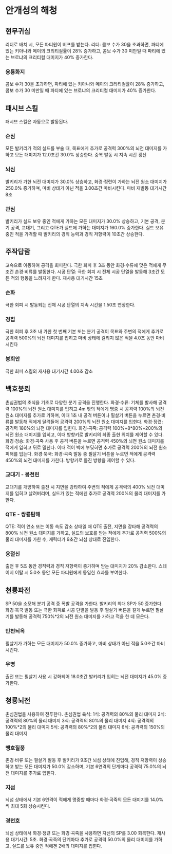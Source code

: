 # 안개성의 해청

## 현무귀심

리더로 배치 시, 모든 파티원이 버프를 받는다.
리더: 콤보 수가 30을 초과하면, 파티에 있는 키아나와 메이의 크리티컬률이 28% 증가하고, 콤보 수가 30 미만일 때 파티에 있는 브로냐의 크리티컬 대미지가 40% 증가한다.

### 응룡화지

콤보 수가 30을 초과하면, 파티에 있는 키아나와 메이의 크리티컬률이 28% 증가하고, 콤보 수가 30 미만일 때 파티에 있는 브로냐의 크리티컬 대미지가 40% 증가한다.

## 패시브 스킬

패시브 스킬은 자동으로 발동된다.

### 순심

모든 발키리가 적의 실드를 부술 때, 목표에게 추가로 공격력 300%의 뇌전 대미지를 가하고 모든 대미지가 12.0초간 30.0% 상승한다. 중복 발동 시 지속 시간 갱신

### 뇌심

발키리가 가한 뇌전 대미지가 30.0% 상승하고, 화경·정련이 가하는 뇌전 원소 대미지가 250.0% 증가하며, 마비 상태가 아닌 적을 3.00초간 마비시킨다. 마비 재발동 대기시간 8초

### 관심

발키리가 실드 보유 중인 적에게 가하는 모든 대미지가 30.0% 상승하고, 기본 공격, 분기 공격, 교대기, 그리고 QTE가 실드에 가하는 대미지가 160.0% 증가한다. 실드 보유 중인 적을 가격할 때 발키리의 경직 능력과 경직 저항력이 10초간 상승한다.

## 주작답람

고속으로 이동하여 공격을 회피한다.
극한 회피 후 3초 동안 화경·수류에 맞은 적에게 무조건 촌경·비류를 발동한다.
시공 단열: 극한 회피 시 전체 시공 단열을 발동해 3초간 모든 적의 행동을 느려지게 한다. 재사용 대기시간 15초

### 순화

극한 회피 시 발동되는 전체 시공 단열의 지속 시간을 1.50초 연장한다.

### 경칩

극한 회피 후 3초 내 가한 첫 번째 기본 또는 분기 공격이 목표와 주변의 적에게 추가로 공격력 500%의 뇌전 대미지를 입히고 마비 상태에 걸리지 않은 적을 4.0초 동안 마비시킨다

### 봉회안

극한 회피 스킬의 재사용 대기시간 4.00초 감소

## 백호붕뢰

촌심권법의 초식을 기초로 다양한 분기 공격을 진행한다.
화경·수류: 기체를 발사해 공격력 100%의 뇌전 원소 대미지를 입히고 4m 밖의 적에게 명중 시 공격력 100%의 뇌전 원소 대미지를 추가로 가하며, 이때 1초 내 공격 버튼이나 필살기 버튼을 누르면 촌경·비류를 발동해 적에게 달려들어 공격력 200%의 뇌전 원소 대미지를 입힌다.
화경·정련: 공격력 180%의 뇌전 대미지를 입힌다.
화경·곡죽: 공격력 100%+8\*80%+200%의 뇌전 원소 대미지를 입히고, 이때 방향키로 발키리의 최종 출현 위치를 제어할 수 있다.
화경·청송: 화경·곡죽 사용 후 공격 버튼을 누르면 공격력 450%의 뇌전 원소 대미지를 적에게 입히고 뒤로 밀친다. 이때 적이 벽에 부딪히면 추가로 공격력 200%의 뇌전 원소 피해를 입는다.
화경·묵국: 화경·곡죽 발동 중 필살기 버튼을 누르면 적에게 공격력 450%의 뇌전 대미지를 가한다. 방향키로 돌진 방향을 제어할 수 있다.

### 교대기 - 붕천린

교대기를 개방하여 출전 시 지면을 강타하여 주변의 적에게 공격력의 400% 뇌전 대미지를 입히고 날려버리며, 실드가 있는 적에겐 추가로 공격력 200%의 물리 대미지를 가한다.

### QTE - 쌍룡탐해

QTE: 적이 연소 또는 이동 속도 감소 상태일 때 QTE 출전, 지면을 강타해 공격력의 800% 뇌전 원소 대미지를 가하고, 실드의 보호를 받는 적에게 추가로 공격력 500%의 물리 대미지를 가한 수, 캐릭터가 9초간 뇌섬 상태로 진입한다.

### 용절신

출전 후 5초 동안 경직력과 경직 저항력이 증가하며 받는 대미지가 20% 감소한다. 스테이지 이탈 시 5.0초 동안 모든 파티원에게 동일한 효과를 부여한다.

## 천룡파전

SP 50을 소모해 분기 공격 중 폭발 공격을 가한다.
발키리의 최대 SP가 50 증가한다. 화경·묵국 발동 또는 극한 회피로 시공 단열을 발동 후 필살기 버튼을 길게 누르면 필살기를 발동해 공격력 750%\*2의 뇌전 원소 대미지를 가하고 적을 한 데 모은다.

### 만천뇌옥

필살기가 가하는 모든 대미지가 50.0% 증가하고, 마비 상태가 아닌 적을 5.0초간 마비시킨다.

### 우명

출전 또는 필살기 사용 시 강화되어 18.0초간 발키리가 입히는 뇌전 대미지가 45.0% 증가한다.

## 청룡뇌전

촌심권법을 사용하여 전투한다.
촌심권법 육식:
1식: 공격력의 80%의 물리 대미지
2식: 공격력의 80%의 물리 대미지
3식: 공격력의 80%의 물리 대미지
4식: 공격력의 100%\*2의 물리 대미지
5식: 공격력의 80%\*2의 물리 대미지
6식: 공격력의 150%의 물리 대미지

### 맹호질풍

촌경·비류 또는 필살기 발동 후 발키리가 9초간 뇌섬 상태에 진입해, 경직 저항력이 상승하고 받는 모든 대미지가 50.0% 감소하며, 기본 6연격의 단계마다 공격력 75.0%의 뇌전 대미지를 추가로 입힌다.

### 지섬

뇌섬 상태에서 기본 6연격이 적에게 명중할 때마다 화경·곡죽의 모든 대미지를 14.0%씩 최대 5회 상승시킨다.

### 경천호

뇌섬 상태에서 화경·정련 또는 화경·곡죽을 사용하면 자신의 SP를 3.00 회복한다. 재사용 대기시간: 5초. 화경·곡죽의 단계마다 추가로 공격력 50.0%의 물리 대미지를 가하고, 실드를 보유 중인 적에겐 2배의 대미지를 입힌다.
